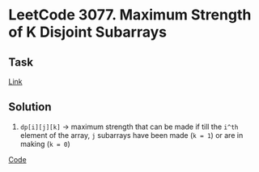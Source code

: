 # LeetCode 3077. Maximum Strength of K Disjoint Subarrays

## Task

[Link](https://leetcode.com/problems/maximum-strength-of-k-disjoint-subarrays/description/)

## Solution

1. `dp[i][j][k]` -> maximum strength that can be made if till the `i^th` element of the array, `j` subarrays have been made (`k = 1`) or are in making (`k = 0`)

[Code](https://leetcode.com/problems/maximum-strength-of-k-disjoint-subarrays/submissions/1199938615)